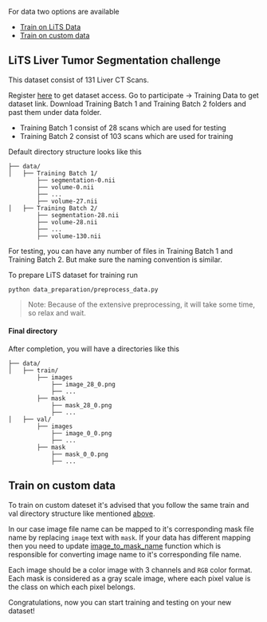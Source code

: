 For data two options are available

- [Train on LiTS Data](#lits-liver-tumor-segmentation-challenge)
- [Train on custom data](#train-on-custom-data)

## LiTS Liver Tumor Segmentation challenge

This dataset consist of 131 Liver CT Scans.

Register [here](https://competitions.codalab.org/competitions/17094) to get dataset access.
Go to participate &rarr; Training Data to get dataset link.
Download Training Batch 1 and Training Batch 2 folders and past them under data folder.

- Training Batch 1 consist of 28 scans which are used for testing
- Training Batch 2 consist of 103 scans which are used for training

Default directory structure looks like this

    ├── data/
    │   ├── Training Batch 1/
            ├── segmentation-0.nii
            ├── volume-0.nii
            ├── ...
            ├── volume-27.nii
    │   ├── Training Batch 2/
            ├── segmentation-28.nii
            ├── volume-28.nii
            ├── ...
            ├── volume-130.nii

For testing, you can have any number of files in Training Batch 1 and Training Batch 2. But make sure the naming
convention is similar.

To prepare LiTS dataset for training run

```
python data_preparation/preprocess_data.py
```

> Note: Because of the extensive preprocessing, it will take some time, so relax and wait.

#### Final directory

After completion, you will have a directories like this

    ├── data/
    │   ├── train/
            ├── images
                ├── image_28_0.png
                ├── ...
            ├── mask
                ├── mask_28_0.png
                ├── ...
    │   ├── val/
            ├── images
                ├── image_0_0.png
                ├── ...
            ├── mask
                ├── mask_0_0.png
                ├── ...

## Train on custom data

To train on custom dateset it's advised that you follow the same train and val directory structure like
mentioned [above](#final-directory).

In our case image file name can be mapped to it's corresponding mask file name by replacing `image` text with `mask`. If
your data has different mapping then you need to update [image_to_mask_name](/utils/images_utils.py#L63) function which
is responsible for converting image name to it's corresponding file name.

Each image should be a color image with 3 channels and `RGB` color format. Each mask is considered as a gray scale
image, where each pixel value is the class on which each pixel belongs.

Congratulations, now you can start training and testing on your new dataset!